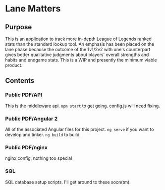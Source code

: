 Lane Matters
======

## Purpose
This is an application to track more in-depth League of Legends ranked stats than the standard lookup tool. An emphasis has been placed on the lane phase because the outcome of the 1v1/2v2 with one's counterpart gives better qualitative judgments about players' overall strengths and habits and endgame stats. This is a WIP and presently the minimum viable product. 

## Contents

### Public PDF/API
This is the middleware api. `npm start` to get going. config.js will need fixing.

### Public PDF/Angular 2
All of the associated Angular files for this project. `ng serve` if you want to develop and tinker. `ng build` to build.

### Public PDF/nginx
nginx config, nothing too special

### SQL
SQL database setup scripts. I'll get around to these soon(tm).
